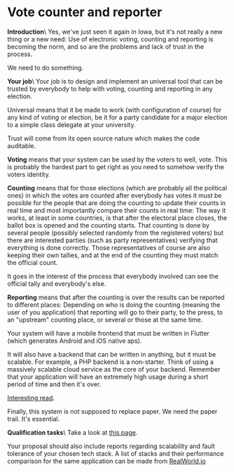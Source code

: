 
# Vote counter and reporter

**Introduction**\\
Yes, we've just seen it again in Iowa, but it's not really a new thing or a new need: Use of electronic voting, counting and reporting is becoming the norm, and so are the problems and lack of trust in the process. 

We need to do something.

**Your job**\\
Your job is to design and implement an universal tool that can be trusted by everybody to help with voting, counting and reporting in any election.

Universal means that it be made to work (with configuration of course) for any kind of voting or election, be it for a party candidate for a major election to a simple class delegate at your university.

Trust will come from its open source nature which makes the code auditable.

**Voting** means that your system can be used by the voters to well, vote. This is probably the hardest part to get right as you need to somehow verify the voters identity.

**Counting** means that for those elections (which are probably all the political ones) in which the votes are counted after everybody has votes it must be possible for the people that are doing the counting to update their counts in real time and most importantly compare their counts in real time: The way it works, at least in some countries, is that after the electoral place closes, the ballot box is opened and the counting starts. That counting is done by several people (possibly selected randomly from the registered voters) but there are interested parties (such as party representatives) verifying that everything is done correctly. Those representatives of course are also keeping their own tallies, and at the end of the counting they must match the official count. 

It goes in the interest of the process that everybody involved can see the official tally and everybody's else. 

**Reporting** means that after the counting is over the results can be reported to different places: Depending on who is doing the counting (meaning the user of you application) that reporting will go to their party, to the press, to an "upstream" counting place, or several or those at the same time. 

Your system will have a mobile frontend that must be written in Flutter (which generates Android and iOS native aps).

It will also have a backend that can be written in anything, but it must be scalable. For example, a PHP backend is a non-starter. Think of using a massively scalable cloud service as the core of your backend. Remember that your application will have an extremely high usage during a short period of time and then it's over. 

[Interesting read](https///www.theatlantic.com/technology/archive/2020/02/bad-app-not-russians-plunged-iowa-into-chaos/606052/).

Finally, this system is not supposed to replace paper. We need the paper trail. It's essential.

**Qualification tasks**\\
Take a look at [this page](https///ccextractor.org/public/gsoc/takehome).

Your proposal should also include reports regarding scalability and fault tolerance of your chosen tech stack. A list of stacks and their performance comparison for the same application can be made from [RealWorld.io](https///github.com/gothinkster/realworld)

